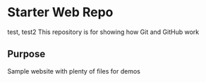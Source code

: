 



# Starter Web Repo
test, test2
This repository is for showing how Git and GitHub work

## Purpose

Sample website with plenty of files for demos
